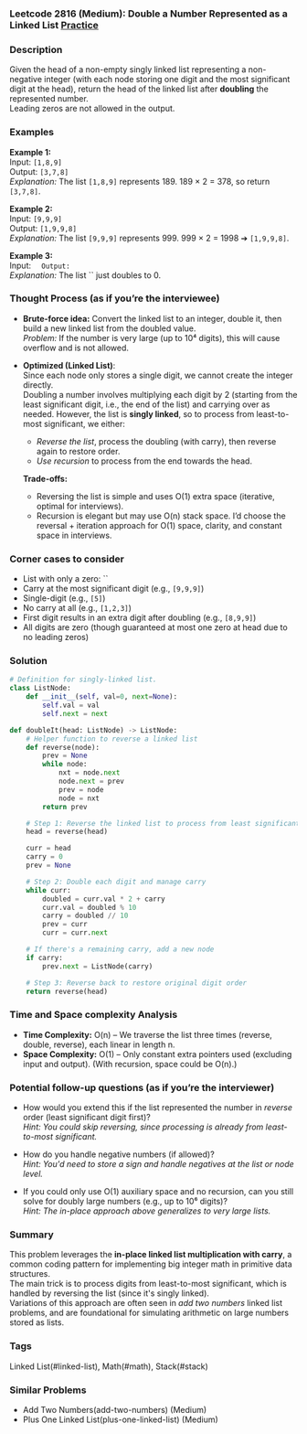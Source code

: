 ### Leetcode 2816 (Medium): Double a Number Represented as a Linked List [Practice](https://leetcode.com/problems/double-a-number-represented-as-a-linked-list)

### Description  
Given the head of a non-empty singly linked list representing a non-negative integer (with each node storing one digit and the most significant digit at the head), return the head of the linked list after **doubling** the represented number.  
Leading zeros are not allowed in the output.

### Examples  

**Example 1:**  
Input: `[1,8,9]`  
Output: `[3,7,8]`  
*Explanation:* The list `[1,8,9]` represents 189. 189 × 2 = 378, so return `[3,7,8]`.

**Example 2:**  
Input: `[9,9,9]`  
Output: `[1,9,9,8]`  
*Explanation:* The list `[9,9,9]` represents 999. 999 × 2 = 1998 ➔ `[1,9,9,8]`.

**Example 3:**  
Input: ``  
Output: ``  
*Explanation:* The list `` just doubles to 0.

### Thought Process (as if you’re the interviewee)  
- **Brute-force idea:** Convert the linked list to an integer, double it, then build a new linked list from the doubled value.  
  *Problem:* If the number is very large (up to 10⁴ digits), this will cause overflow and is not allowed.

- **Optimized (Linked List)**:  
  Since each node only stores a single digit, we cannot create the integer directly.  
  Doubling a number involves multiplying each digit by 2 (starting from the least significant digit, i.e., the end of the list) and carrying over as needed.
  However, the list is **singly linked**, so to process from least-to-most significant, we either:
  - *Reverse the list*, process the doubling (with carry), then reverse again to restore order.
  - *Use recursion* to process from the end towards the head.
  
  **Trade-offs:**  
  - Reversing the list is simple and uses O(1) extra space (iterative, optimal for interviews).
  - Recursion is elegant but may use O(n) stack space.
  I’d choose the reversal + iteration approach for O(1) space, clarity, and constant space in interviews.

### Corner cases to consider  
- List with only a zero: ``
- Carry at the most significant digit (e.g., `[9,9,9]`)
- Single-digit (e.g., `[5]`)
- No carry at all (e.g., `[1,2,3]`)
- First digit results in an extra digit after doubling (e.g., `[8,9,9]`)
- All digits are zero (though guaranteed at most one zero at head due to no leading zeros)

### Solution

```python
# Definition for singly-linked list.
class ListNode:
    def __init__(self, val=0, next=None):
        self.val = val
        self.next = next

def doubleIt(head: ListNode) -> ListNode:
    # Helper function to reverse a linked list
    def reverse(node):
        prev = None
        while node:
            nxt = node.next
            node.next = prev
            prev = node
            node = nxt
        return prev

    # Step 1: Reverse the linked list to process from least significant digit
    head = reverse(head)

    curr = head
    carry = 0
    prev = None

    # Step 2: Double each digit and manage carry
    while curr:
        doubled = curr.val * 2 + carry
        curr.val = doubled % 10
        carry = doubled // 10
        prev = curr
        curr = curr.next

    # If there's a remaining carry, add a new node
    if carry:
        prev.next = ListNode(carry)

    # Step 3: Reverse back to restore original digit order
    return reverse(head)
```

### Time and Space complexity Analysis  

- **Time Complexity:** O(n) – We traverse the list three times (reverse, double, reverse), each linear in length n.
- **Space Complexity:** O(1) – Only constant extra pointers used (excluding input and output). (With recursion, space could be O(n).)

### Potential follow-up questions (as if you’re the interviewer)  

- How would you extend this if the list represented the number in *reverse* order (least significant digit first)?  
  *Hint: You could skip reversing, since processing is already from least-to-most significant.*

- How do you handle negative numbers (if allowed)?  
  *Hint: You'd need to store a sign and handle negatives at the list or node level.*

- If you could only use O(1) auxiliary space and no recursion, can you still solve for doubly large numbers (e.g., up to 10⁶ digits)?  
  *Hint: The in-place approach above generalizes to very large lists.*

### Summary
This problem leverages the **in-place linked list multiplication with carry**, a common coding pattern for implementing big integer math in primitive data structures.  
The main trick is to process digits from least-to-most significant, which is handled by reversing the list (since it's singly linked).  
Variations of this approach are often seen in *add two numbers* linked list problems, and are foundational for simulating arithmetic on large numbers stored as lists.

### Tags
Linked List(#linked-list), Math(#math), Stack(#stack)

### Similar Problems
- Add Two Numbers(add-two-numbers) (Medium)
- Plus One Linked List(plus-one-linked-list) (Medium)